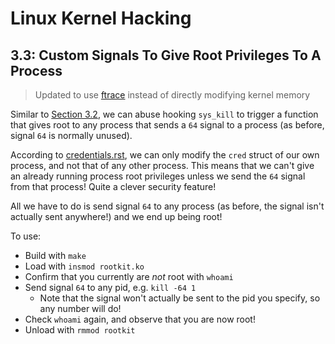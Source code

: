 # Linux Kernel Hacking

## 3.3: Custom Signals To Give Root Privileges To A Process

> Updated to use [ftrace](https://www.kernel.org/doc/html/latest/trace/ftrace.html) instead of directly modifying kernel memory

Similar to [Section 3.2](../3.2_kill_signalling/), we can abuse hooking `sys_kill` to trigger a function that gives root to any process that sends a `64` signal to a process (as before, signal `64` is normally unused).

According to [credentials.rst](https://github.com/torvalds/linux/blob/master/Documentation/security/credentials.rst#altering-credentials), we can only modify the `cred` struct of our own process, and not that of any other process. This means that we can't give an already running process root privileges unless we send the `64` signal from that process! Quite a clever security feature!

All we have to do is send signal `64` to any process (as before, the signal isn't actually sent anywhere!) and we end up being root!

To use:
* Build with `make`
* Load with `insmod rootkit.ko`
* Confirm that you currently are *not* root with `whoami`
* Send signal `64` to any pid, e.g. `kill -64 1`
  * Note that the signal won't actually be sent to the pid you specify, so any number will do!
* Check `whoami` again, and observe that you are now root!
* Unload with `rmmod rootkit`
